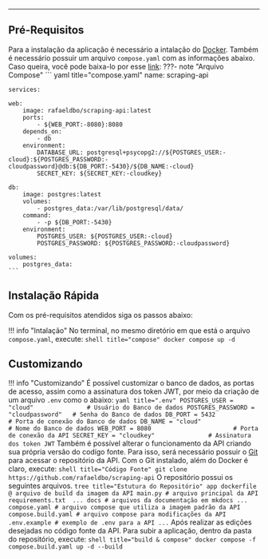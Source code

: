 
---
## **Pré-Requisitos**

Para a instalação da aplicação é necessário a intalação do [Docker](https://docs.docker.com/engine/install/). Também é necessário possuir um arquivo `compose.yaml` com as informações abaixo. Caso queira, você pode baixa-lo por esse [link](https://alinsperedu-my.sharepoint.com/:u:/g/personal/rafaeldbo_al_insper_edu_br/EZfWwkgEXfFMkuFo3k7owHkB7EJIMdCWln_UM4_A1WthVQ?e=glbhfu):
???- note "Arquivo Compose"
    ``` yaml title="compose.yaml"
    name: scraping-api

    services:

    web:
        image: rafaeldbo/scraping-api:latest
        ports:
            - ${WEB_PORT:-8080}:8080
        depends_on:
            - db
        environment:
            DATABASE_URL: postgresql+psycopg2://${POSTGRES_USER:-cloud}:${POSTGRES_PASSWORD:-cloudpassword}@db:${DB_PORT:-5430}/${DB_NAME:-cloud}
            SECRET_KEY: ${SECRET_KEY:-cloudkey}

    db:
        image: postgres:latest
        volumes:
            - postgres_data:/var/lib/postgresql/data/
        command: 
            - -p ${DB_PORT:-5430}
        environment:
            POSTGRES_USER: ${POSTGRES_USER:-cloud}
            POSTGRES_PASSWORD: ${POSTGRES_PASSWORD:-cloudpassword}

    volumes:
        postgres_data: 
    ```

## **Instalação Rápida**

Com os pré-requisitos atendidos siga os passos abaixo:

!!! info "Intalação"
    No terminal, no mesmo diretório em que está o arquivo `compose.yaml`, execute:
    ``` shell title="compose"
    docker compose up -d
    ```

## **Customizando**

!!! info "Customizando"
    É possível customizar o banco de dados, as portas de acesso, assim como a assinatura dos token JWT, por meio da criação de um arquivo `.env` como o abaixo:
    ``` yaml title=".env"
    POSTGRES_USER = "cloud"               # Usuário do Banco de dados
    POSTGRES_PASSWORD = "cloudpassword"   # Senha do Banco de dados
    DB_PORT = 5432                        # Porta de conexão do Banco de dados
    DB_NAME = "cloud"                     # Nome do Banco de dados
    WEB_PORT = 8080                       # Porta de conexão da API
    SECRET_KEY = "cloudkey"               # Assinatura dos token JWT
    ```
    Também é possível alterar o funcionamento da API criando sua própria versão do codígo fonte. Para isso, será necessário possuir o [Git](https://git-scm.com/downloads) para acessar o repositório da API.
    Com o Git instalado, além do Docker é claro, execute:
    ``` shell title="Código Fonte"
    git clone https://github.com/rafaeldbo/scraping-api
    ```
    O repositório possui os seguintes arquivos.
    ``` tree title="Estutura do Repositório"
    app
        dockerfile @ arquivo de build da imagem da API
        main.py # arquivo principal da API
        requirements.txt 
        ...
    docs # arquivos da documentação em mkdocs
        ...
    compose.yaml # arquivo compose que utiliza a imagem padrão da API
    compose.build.yaml # arquivo compose para modificações da API
    .env.example # exemplo de .env para a API
    ...
    ```
    Após realizar as edições desejadas no código fonte da API. Para subir a aplicação, dentro da pasta do repositório, execute:
    ``` shell title="build & compose"
    docker compose -f compose.build.yaml up -d --build
    ```

